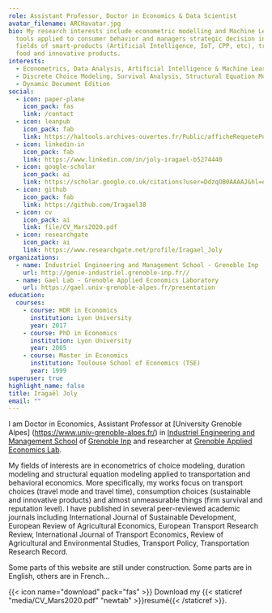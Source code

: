 ```yaml
---
role: Assistant Professor, Doctor in Economics & Data Scientist
avatar_filename: ARCHavatar.jpg
bio: My research interests include econometric modelling and Machine Learning
  tools applied to consumer behavior and managers strategic decision in the
  fields of smart-products (Artificial Intelligence, IoT, CPP, etc), transport,
  food and innovative products.
interests:
  - Econometrics, Data Analysis, Artificial Intelligence & Machine Learning
  - Discrete Choice Modeling, Survival Analysis, Structural Equation Modelling
  - Dynamic Document Edition
social:
  - icon: paper-plane
    icon_pack: fas
    link: /contact
  - icon: leanpub
    icon_pack: fab
    link: https://haltools.archives-ouvertes.fr/Public/afficheRequetePubli.php?auteur_exp=iragael+joly&CB_ref_biblio=oui&langue=Anglais&tri_exp=annee_publi&tri_exp2=typdoc&tri_exp3=date_publi&ordre_aff=TA&Fen=Aff&css=../css/VisuOmbreVignettes.css
  - icon: linkedin-in
    icon_pack: fab
    link: https://www.linkedin.com/in/joly-iragael-b5274440
  - icon: google-scholar
    icon_pack: ai
    link: https://scholar.google.co.uk/citations?user=DdzqOB0AAAAJ&hl=en
  - icon: github
    icon_pack: fab
    link: https://github.com/Iragael38
  - icon: cv
    icon_pack: ai
    link: file/CV_Mars2020.pdf
  - icon: researchgate
    icon_pack: ai
    link: https://www.researchgate.net/profile/Iragael_Joly
organizations:
  - name: Industriel Engineering and Management School - Grenoble Inp
    url: http://genie-industriel.grenoble-inp.fr//
  - name: Gael Lab - Grenoble Applied Economics Laboratory
    url: https://gael.univ-grenoble-alpes.fr/presentation
education:
  courses:
    - course: HDR in Economics
      institution: Lyon University
      year: 2017
    - course: PhD in Economics
      institution: Lyon University
      year: 2005
    - course: Master in Economics
      institution: Toulouse School of Economics (TSE)
      year: 1999
superuser: true
highlight_name: false
title: Iragaël Joly
email: ""
---
```


I am Doctor in Economics, Assistant Professor at [University Grenoble Alpes] (https://www.univ-grenoble-alpes.fr/) in [Industriel Engineering and Management School](http://genie-industriel.grenoble-inp.fr//) of [Grenoble Inp](http://www.grenoble-inp.fr/) and researcher at [Grenoble Applied Economics Lab](https://gael.univ-grenoble-alpes.fr/presentation). 

My fields of interests are in econometrics of choice modeling, duration modeling and structural equation modeling applied to transportation and behavioral economics. More specifically, my works focus on transport choices (travel mode and travel time), consumption choices (sustainable and innovative products) and almost unmeasurable things (firm survival and reputation level). I have published in several peer-reviewed academic journals including International Journal of Sustainable Development, European Review of Agricultural Economics, European Transport Research Review, International Journal of Transport Economics, Review of Agricultural and Environmental Studies, Transport Policy, Transportation Research Record.

Some parts of this website are still under construction. Some parts are in English, others are in French...

{{< icon name="download" pack="fas" >}} Download my {{< staticref "media/CV_Mars2020.pdf" "newtab" >}}resumé{{< /staticref >}}.
